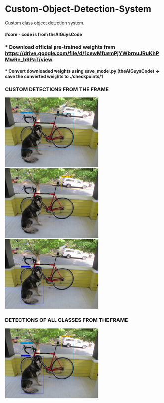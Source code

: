# Custom-Object-Detection-System
Custom class object detection system.

#### #core - code is from theAIGuysCode
### * Download official pre-trained weights from https://drive.google.com/file/d/1cewMfusmPjYWbrnuJRuKhPMwRe_b9PaT/view
#### * Convert downloaded weights using save_model.py (theAIGuysCode) -> save the converted weights to ./checkpoints/1


### CUSTOM DETECTIONS FROM THE FRAME

<img src="results/images/bicycle.png" width="300">

<img src="results/images/truck.png" width="300">

<img src="results/images/dog.png" width="300">

### DETECTIONS OF ALL CLASSES FROM THE FRAME

<img src="results/images/all.png" width="300">




